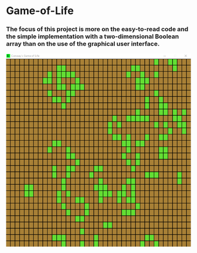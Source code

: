 # Game-of-Life
### The focus of this project is more on the easy-to-read code and the simple implementation with a two-dimensional Boolean array than on the use of the graphical user interface.

![Preview](https://github.com/softknk/Game-of-Life/blob/master/preview_desktop.png)
